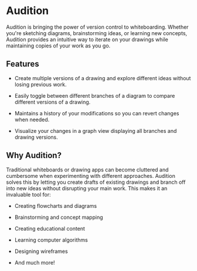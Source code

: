 # Audition

Audition is bringing the power of version control to whiteboarding. Whether you're sketching diagrams, brainstorming ideas, or learning new concepts, Audition provides an intuitive way to iterate on your drawings while maintaining copies of your work as you go.

## Features

- Create multiple versions of a drawing and explore different ideas without losing previous work.

- Easily toggle between different branches of a diagram to compare different versions of a drawing.

- Maintains a history of your modifications so you can revert changes when needed.

- Visualize your changes in a graph view displaying all branches and drawing versions.


## Why Audition?

Traditional whiteboards or drawing apps can become cluttered and cumbersome when experimenting with different approaches. Audition solves this by letting you create drafts of existing drawings and branch off into new ideas without disrupting your main work. This makes it an invaluable tool for:

- Creating flowcharts and diagrams

- Brainstorming and concept mapping

- Creating educational content

- Learning computer algorithms

- Designing wireframes

- And much more!